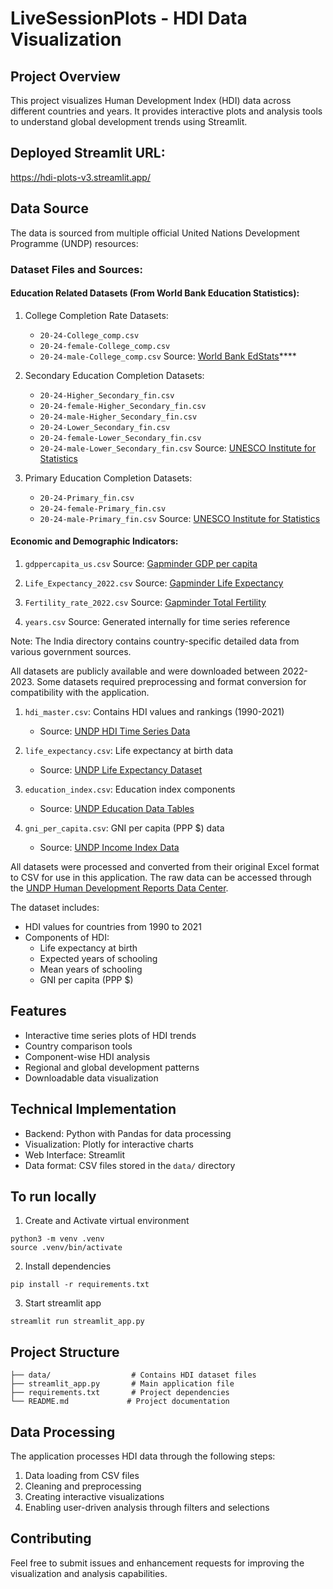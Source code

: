 # LiveSessionPlots - HDI Data Visualization

## Project Overview
This project visualizes Human Development Index (HDI) data across different countries and years. It provides interactive plots and analysis tools to understand global development trends using Streamlit.

## Deployed Streamlit URL:
https://hdi-plots-v3.streamlit.app/

## Data Source
The data is sourced from multiple official United Nations Development Programme (UNDP) resources:

### Dataset Files and Sources:

#### Education Related Datasets (From World Bank Education Statistics):
1. College Completion Rate Datasets:
   - `20-24-College_comp.csv`
   - `20-24-female-College_comp.csv`
   - `20-24-male-College_comp.csv`
   Source: [World Bank EdStats](https://databank.worldbank.org/source/education-statistics)****

2. Secondary Education Completion Datasets:
   - `20-24-Higher_Secondary_fin.csv`
   - `20-24-female-Higher_Secondary_fin.csv`
   - `20-24-male-Higher_Secondary_fin.csv`
   - `20-24-Lower_Secondary_fin.csv`
   - `20-24-female-Lower_Secondary_fin.csv`
   - `20-24-male-Lower_Secondary_fin.csv`
   Source: [UNESCO Institute for Statistics](http://data.uis.unesco.org/)

3. Primary Education Completion Datasets:
   - `20-24-Primary_fin.csv`
   - `20-24-female-Primary_fin.csv`
   - `20-24-male-Primary_fin.csv`
   Source: [UNESCO Institute for Statistics](http://data.uis.unesco.org/)

#### Economic and Demographic Indicators:
1. `gdppercapita_us.csv`
   Source: [Gapminder GDP per capita](https://www.gapminder.org/data/documentation/gd001/) 

2. `Life_Expectancy_2022.csv`
   Source: [Gapminder Life Expectancy](https://www.gapminder.org/data/documentation/gd004/)

3. `Fertility_rate_2022.csv`
   Source: [Gapminder Total Fertility](https://www.gapminder.org/data/documentation/gd008/)

4. `years.csv`
   Source: Generated internally for time series reference

Note: The India directory contains country-specific detailed data from various government sources.

All datasets are publicly available and were downloaded between 2022-2023. Some datasets required preprocessing and format conversion for compatibility with the application.

1. `hdi_master.csv`: Contains HDI values and rankings (1990-2021)
   - Source: [UNDP HDI Time Series Data](https://hdr.undp.org/sites/default/files/2021-22_HDR/HDR21-22_Statistical_Annex_HDI_Table.xlsx)

2. `life_expectancy.csv`: Life expectancy at birth data
   - Source: [UNDP Life Expectancy Dataset](https://hdr.undp.org/sites/default/files/2021-22_HDR/HDR21-22_Statistical_Annex_Life_Expectancy_Table.xlsx)

3. `education_index.csv`: Education index components
   - Source: [UNDP Education Data Tables](https://hdr.undp.org/sites/default/files/2021-22_HDR/HDR21-22_Statistical_Annex_Education_Table.xlsx)

4. `gni_per_capita.csv`: GNI per capita (PPP $) data
   - Source: [UNDP Income Index Data](https://hdr.undp.org/sites/default/files/2021-22_HDR/HDR21-22_Statistical_Annex_GNI_Table.xlsx)

All datasets were processed and converted from their original Excel format to CSV for use in this application. The raw data can be accessed through the [UNDP Human Development Reports Data Center](https://hdr.undp.org/data-center).

The dataset includes:
- HDI values for countries from 1990 to 2021
- Components of HDI:
  - Life expectancy at birth
  - Expected years of schooling
  - Mean years of schooling
  - GNI per capita (PPP $)

## Features
- Interactive time series plots of HDI trends
- Country comparison tools
- Component-wise HDI analysis
- Regional and global development patterns
- Downloadable data visualization

## Technical Implementation
- Backend: Python with Pandas for data processing
- Visualization: Plotly for interactive charts
- Web Interface: Streamlit
- Data format: CSV files stored in the `data/` directory

## To run locally

1. Create and Activate virtual environment
```
python3 -m venv .venv
source .venv/bin/activate
```

2. Install dependencies
```
pip install -r requirements.txt
```

3. Start streamlit app
```
streamlit run streamlit_app.py
```

## Project Structure
```
├── data/                  # Contains HDI dataset files
├── streamlit_app.py       # Main application file
├── requirements.txt       # Project dependencies
└── README.md             # Project documentation
```

## Data Processing
The application processes HDI data through the following steps:
1. Data loading from CSV files
2. Cleaning and preprocessing
3. Creating interactive visualizations
4. Enabling user-driven analysis through filters and selections

## Contributing
Feel free to submit issues and enhancement requests for improving the visualization and analysis capabilities.

